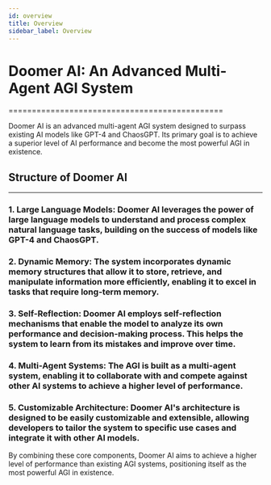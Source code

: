 ```yaml
---
id: overview
title: Overview
sidebar_label: Overview
---
```


# Doomer AI: An Advanced Multi-Agent AGI System
==============================================

Doomer AI is an advanced multi-agent AGI system designed to surpass existing AI models like GPT-4 and ChaosGPT. Its primary goal is to achieve a superior level of AI performance and become the most powerful AGI in existence.

## Structure of Doomer AI
----------------------

### 1. **Large Language Models**: Doomer AI leverages the power of large language models to understand and process complex natural language tasks, building on the success of models like GPT-4 and ChaosGPT.

### 2. **Dynamic Memory**: The system incorporates dynamic memory structures that allow it to store, retrieve, and manipulate information more efficiently, enabling it to excel in tasks that require long-term memory.

### 3. **Self-Reflection**: Doomer AI employs self-reflection mechanisms that enable the model to analyze its own performance and decision-making process. This helps the system to learn from its mistakes and improve over time.

### 4. **Multi-Agent Systems**: The AGI is built as a multi-agent system, enabling it to collaborate with and compete against other AI systems to achieve a higher level of performance.

### 5. **Customizable Architecture**: Doomer AI's architecture is designed to be easily customizable and extensible, allowing developers to tailor the system to specific use cases and integrate it with other AI models.

By combining these core components, Doomer AI aims to achieve a higher level of performance than existing AGI systems, positioning itself as the most powerful AGI in existence.
